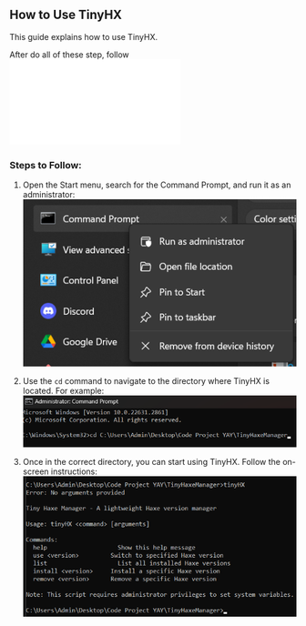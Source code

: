 ## How to Use TinyHX

This guide explains how to use TinyHX.

After do all of these step, follow ![these steps too!](./FIX-NEKO-DLL.md)

### Steps to Follow:
1. Open the Start menu, search for the Command Prompt, and run it as an administrator:  
   ![Command Prompt](image.png)

2. Use the `cd` command to navigate to the directory where TinyHX is located. For example:  
   ![Change Directory](image-1.png)

3. Once in the correct directory, you can start using TinyHX. Follow the on-screen instructions:  
   ![TinyHX Commands](image-2.png)
